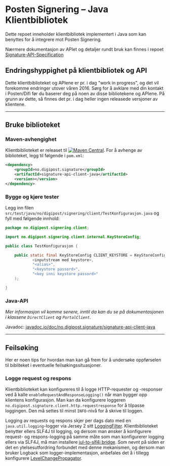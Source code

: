# Posten Signering – Java Klientbibliotek

Dette repoet inneholder klientbibliotek implementert i Java som kan benyttes for å integrere mot Posten Signering.

Nærmere dokumentasjon av APIet og detaljer rundt bruk kan finnes i repoet [Signature-API-Specification](https://github.com/digipost/signature-api-specification)

## Endringshyppighet på klientbibliotek og API
Dette klientbiblioteket og APIene er pr. i dag "work in progress", og det vil forekomme endringer utover våren 2016. Sørg for å avklare med din kontakt i Posten/Difi før du baserer deg på noen av disse bibliotekene og APIene. På grunn av dette, så finnes det pr. i dag heller ingen releasede versjoner av klientene.


---


## Bruke biblioteket


### Maven-avhengighet

Klientbiblioteket er releaset til [![Maven Central](https://maven-badges.herokuapp.com/maven-central/no.digipost.signature/signature-api-client-java/badge.svg)](https://maven-badges.herokuapp.com/maven-central/no.digipost.signature/signature-api-client-java). For å avhenge av biblioteket, legg til følgende i `pom.xml`:

```xml
<dependency>
    <groupId>no.digipost.signature</groupId>
    <artifactId>signature-api-client-java</artifactId>
    <version></version>
</dependency>
```

### Bygge og kjøre tester

Legg inn filen `src/test/java/no/digipost/signering/client/TestKonfigurasjon.java` og fyll med følgende innhold:

```java
package no.digipost.signering.client;

import no.digipost.signering.client.internal.KeyStoreConfig;

public class TestKonfigurasjon {

    public static final KeyStoreConfig CLIENT_KEYSTORE = KeyStoreConfig.fraKeyStore(
            <inputstream med keystore>,
            "<alias>",
            "<keystore passord>",
            "<key inni keystore passord>"
    );

}
```


### Java-API

*Mer informasjon vil komme senere, inntil da kan du se på dokumentasjonen i klassene `DirectClient` og `PortalClient`.*

Javadoc: [javadoc.io/doc/no.digipost.signature/signature-api-client-java](http://www.javadoc.io/doc/no.digipost.signature/signature-api-client-java)

---


## Feilsøking

Her er noen tips for hvordan man kan gå frem for å undersøke oppførselen til bibliteket i eventuelle feilsøkingssituasjoner.

### Logge request og respons

Klientbiblioteket kan konfigureres til å logge HTTP-requester og -responser ved å kalle `enableRequestAndResponseLogging()` når man bygger opp klientens konfigurasjon. Man kan da konfigurere loggeren  `no.digipost.signature.client.http.requestresponse` for å tilpasse loggingen. Den må settes til minst `INFO`-nivå for å skrive til loggen.


Logging av requests og respons skjer per dags dato med en `java.util.logging`-logger via Jersey 2 sitt [LoggingFilter](https://jersey.java.net/apidocs/latest/jersey/org/glassfish/jersey/filter/LoggingFilter.html). Klientbiblioteket benytter ellers SLF4J til logging, og dersom man ønsker å konfigurere request- og respons-logging på samme måte som man konfigurerer logging ellers via SLF4J, må man installere [jul-to-slf4j bridge](http://www.slf4j.org/legacy.html#jul-to-slf4j). Som nevnt på siden er det en ytelsesutfordring forbundet med denne mekanismen, og dersom man bruker Logback som logger-implementasjon, anbefales det å i tillegg konfigurere [LevelChangePropagator](http://logback.qos.ch/manual/configuration.html#LevelChangePropagator).
